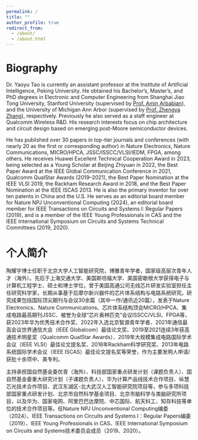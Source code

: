 ```yaml
---
permalink: /
title: ""
author_profile: true
redirect_from: 
  - /about/
  - /about.html
---
```


Biography
======
Dr. Yaoyu Tao is currently an assistant professor at the Institute of Artificial Intelligence, Peking University. He obtained his Bachelor’s, Master’s, and PhD degrees in Electronic and Computer Engineering from Shanghai Jiao Tong University, Stanford University (supervised by <a href="https://arbabianlab.stanford.edu/">Prof. Amin Arbabian</a>), and the University of Michigan Ann Arbor (supervised by <a href="https://zhang.engin.umich.edu/">Prof. Zhengya Zhang</a>), respectively. Previously he also served as a staff engineer at Qualcomm Wireless R&D. His research interests focus on chip architecture and circuit design based on emerging post-Moore semiconductor devices. 

He has published over 30 papers in top-tier journals and conferences (with nearly 20 as the first or corresponding author) in Nature Electronics, Nature Communications, MICRO/HPCA, JSSC/ISSCC/VLSI/IEDM, FPGA, among others. He receives Huawei Excellent Technical Cooperation Award in 2023, being selected as a Young Scholar at Beijing Zhiyuan in 2022, the Best Paper Award at the IEEE Global Communication Conference in 2021, Qualcomm QualStar Awards (2019–2021), the Best Paper Nomination at the IEEE VLSI 2019, the Rackham Research Award in 2018, and the Best Paper Nomination at the IEEE ISCAS 2013. He is also the primary inventor for over ten patents in China and the U.S. He serves as an editorial board member for Nature NPJ Unconventional Computing (2024), an editorial board member for IEEE Transactions on Circuits and Systems I: Regular Papers (2019), and is a member of the IEEE Young Professionals in CAS and the IEEE International Symposium on Circuits and Systems Technical Committees (2019, 2020).

个人简介
======
陶耀宇博士任职于北京大学人工智能研究院，博雅青年学者，国家级高层次青年人才（海外）。先后于上海交通大学、美国斯坦福大学、美国密歇根大学获得电子与计算机工程学士、硕士和博士学位，曾于美国高通公司无线芯片研发实验室担任主任研究科学家，长期从事基于后摩尔新兴器件的芯片体系结构与电路系统研究。研究成果包括国际顶尖期刊与会议30余篇（其中一作/通讯近20篇），发表于Nature Electronics、Nature Communications、芯片体系结构顶会MICRO/HPCA、集成电路最高期刊JSSC、被誉为全球“芯片奥林匹克”会议ISSCC/VLSI、FPGA等，获2023年华为优秀技术合作奖、2022年入选北京智源青年学者、2021年通信最高会议世界通信大会（IEEE Globalcom）最佳论文奖、2019至2021连续3年获高通技术明星奖（Qualcomm QualStar Awards）、2019年大规模集成电路国际学术会议（IEEE VLSI）最佳论文提名奖、2018年Rackham科学研究奖、2013年电路系统国际学术会议（IEEE ISCAS）最佳论文提名奖等荣誉，作为主要发明人申请/获批十余项中、美专利。

主持承担国自然基金委优青（海外）、科技部国家重点研发计划（课题负责人）、国自然基金委重大研究计划（子课题负责人）、华为计算产品线技术合作项目、纵慧芯光技术合作项目、武汉东湖区-北大武汉人工智能研究院项目等，参与多项科技部国家重点研发计划、北京市自然科学基金项目、北京市脑科学与类脑研究所项目，以及华为、国家电网、阿里巴巴达摩院、中芯国际、航天科工、知存科技等单位的技术合作项目等。任Nature NPJ Unconventional Computing编委（2024）、IEEE Transactions on Circuits and Systems I：Regular Papers编委（2019）、IEEE Young Professionals in CAS、IEEE International Symposium on Circuits and Systems技术委员会成员（2019、2020）。
